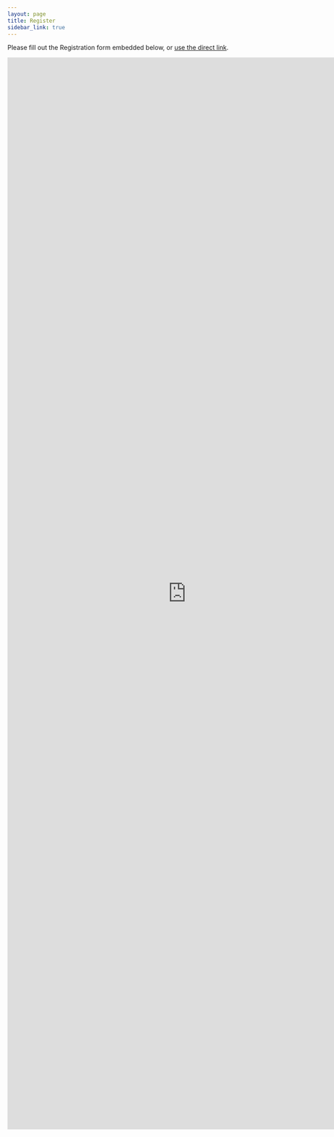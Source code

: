 ```yaml
---
layout: page
title: Register
sidebar_link: true
---
```


Please fill out the Registration form embedded below, or [use the direct link](https://goo.gl/forms/WThEqiiv3kFHaKwM2).

<iframe src="https://docs.google.com/forms/d/e/1FAIpQLSf62GQ5RZVO7JACeLVgkeI_0xjVc0UH8I_w8mRzIAbqVGhmEQ/viewform?embedded=true" width="800" height="2400" frameborder="0" marginheight="0" marginwidth="0">Loading...</iframe>
